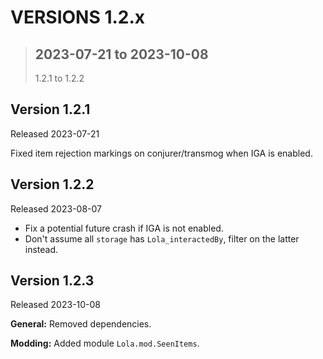 # **VERSIONS 1.2.x**
>## **2023-07-21 to 2023-10-08**
>1.2.1 to 1.2.2

## Version 1.2.1
Released 2023-07-21

Fixed item rejection markings on conjurer/transmog when IGA is enabled.


## Version 1.2.2
Released 2023-08-07

- Fix a potential future crash if IGA is not enabled.
- Don't assume all `storage` has `Lola_interactedBy`, filter on the latter instead.


## Version 1.2.3
Released 2023-10-08

**General:**
Removed dependencies.

**Modding:**
Added module `Lola.mod.SeenItems`.
